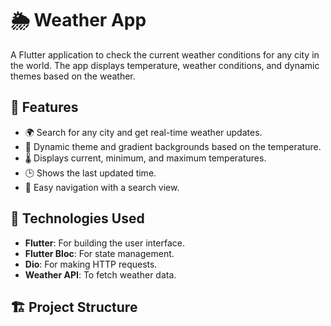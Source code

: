# 🌦 Weather App

A Flutter application to check the current weather conditions for any city in the world. The app displays temperature, weather conditions, and dynamic themes based on the weather.

## 📱 Features
- 🌍 Search for any city and get real-time weather updates.
- 🎨 Dynamic theme and gradient backgrounds based on the temperature.
- 🌡 Displays current, minimum, and maximum temperatures.
- 🕒 Shows the last updated time.
- 🚀 Easy navigation with a search view.

## 🔧 Technologies Used
- **Flutter**: For building the user interface.
- **Flutter Bloc**: For state management.
- **Dio**: For making HTTP requests.
- **Weather API**: To fetch weather data.

## 🏗️ Project Structure
